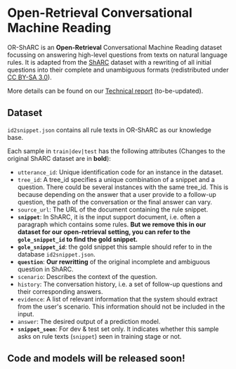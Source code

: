 # Open-Retrieval Conversational Machine Reading

OR-ShARC is an **Open-Retrieval** Conversational Machine Reading dataset focussing on answering high-level questions from texts on natural language rules. It is adapted from the [ShARC](https://sharc-data.github.io/data.html) dataset with a rewriting of all initial questions into their complete and unambiguous formats (redistributed under [CC BY-SA 3.0](https://creativecommons.org/licenses/by-sa/3.0/)).

More details can be found on our [Technical report](https://arxiv.org/) (to-be-updated).

## Dataset

`id2snippet.json` contains all rule texts in OR-ShARC as our knowledge base.

Each sample in `train|dev|test` has the following attributes (Changes to the original ShARC dataset are in **bold**):

- `utterance_id`: Unique identification code for an instance in the dataset.
- `tree_id`: A tree_id specifies a unique combination of a snippet and a question. There could be several instances with the same tree_id. This is because depending on the answer that a user provide to a follow-up question, the path of the conversation or the final answer can vary.
- `source_url`: The URL of the document containing the rule snippet.
- **`snippet`**: In ShARC, it is the input support document, i.e. often a paragraph which contains some rules. **But we remove this in our dataset for our open-retrieval setting, you can refer to the `gole_snippet_id` to find the gold snippet.**
- **`gole_snippet_id`**: the gold snippet this sample should refer to in the database `id2snippet.json`.
- **`question`**: **Our rewritting** of the original incomplete and ambiguous question in ShARC.
- `scenario`: Describes the context of the question.
- `history`: The conversation history, i.e. a set of follow-up questions and their corresponding answers.
- `evidence`: A list of relevant information that the system should extract from the user's scenario. This information should not be included in the input.
- `answer`: The desired output of a prediction model.
- **`snippet_seen`**: For dev & test set only. It indicates whether this sample asks on rule texts (`snippet`) seen in training stage or not.



## Code and models will be released soon!